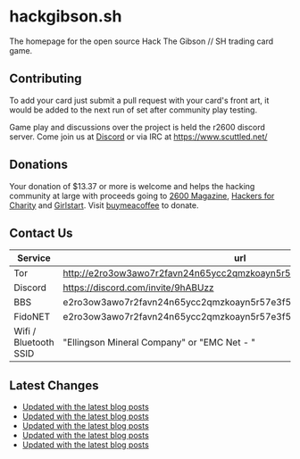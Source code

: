 # hackgibson.sh
The homepage for the open source Hack The Gibson // SH trading card game.


## Contributing

To add your card just submit a pull request with your card's front art, it would be added to the next run of set after community play testing.

Game play and discussions over the project is held the r2600 discord server. Come join us at [Discord](https://discord.com/invite/9hABUzz) or via IRC at https://www.scuttled.net/


## Donations

Your donation of $13.37 or more is welcome and helps the hacking community at large with proceeds going to [2600 Magazine](https://2600.com/), [Hackers for Charity](https://hackersforcharity.org) and [Girlstart](https://girlstart.org).  Visit [buymeacoffee](https://www.buymeacoffee.com/hackgibson.sh) to donate.


## Contact Us

Service | url
-|-
Tor | http://e2ro3ow3awo7r2favn24n65ycc2qmzkoayn5r57e3f56nvjwdcgg32ad.onion
Discord | https://discord.com/invite/9hABUzz
BBS | e2ro3ow3awo7r2favn24n65ycc2qmzkoayn5r57e3f56nvjwdcgg32ad.onion:23
FidoNET | e2ro3ow3awo7r2favn24n65ycc2qmzkoayn5r57e3f56nvjwdcgg32ad.onion:24554
Wifi / Bluetooth SSID | "Ellingson Mineral Company" or "EMC Net - <fidonet address>"

## Latest Changes
<!-- BLOG-POST-LIST:START -->
- [Updated with the latest blog posts](https://github.com/DFW2600/hackgibson.sh/commit/13eab7bb0619240295844f0384f47b6ce20defd5)
- [Updated with the latest blog posts](https://github.com/DFW2600/hackgibson.sh/commit/42cdecfd8b47a79ee3007df6e56d6e266e51db0f)
- [Updated with the latest blog posts](https://github.com/DFW2600/hackgibson.sh/commit/dfe769ecac406f7f2a65ab7438746da0b1d0c8d7)
- [Updated with the latest blog posts](https://github.com/DFW2600/hackgibson.sh/commit/8d56a9730b06f436a28121a8f6bdbd832d87039b)
- [Updated with the latest blog posts](https://github.com/DFW2600/hackgibson.sh/commit/5b1e3d841e87136759408eb9780c3ed13f7c4f56)
<!-- BLOG-POST-LIST:END -->
